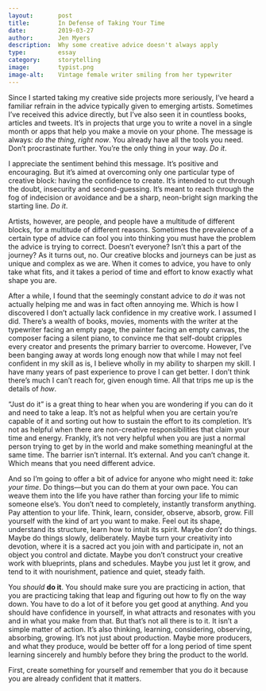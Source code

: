 ```yaml
---
layout:       post
title:        In Defense of Taking Your Time
date:         2019-03-27
author:       Jen Myers
description:  Why some creative advice doesn't always apply
type:         essay
category:     storytelling
image:        typist.png
image-alt:    Vintage female writer smiling from her typewriter
---
```


Since I started taking my creative side projects more seriously, I’ve heard a familiar refrain in the advice typically given to emerging artists. Sometimes I’ve received this advice directly, but I’ve also seen it in countless books, articles and tweets. It’s in projects that urge you to write a novel in a single month or apps that help you make a movie on your phone. The message is always: _do the thing, right now_. You already have all the tools you need. Don’t procrastinate further. You’re the only thing in your way. _Do it_.

<!-- more -->

I appreciate the sentiment behind this message. It’s positive and encouraging. But it’s aimed at overcoming only one particular type of creative block: having the confidence to create. It’s intended to cut through the doubt, insecurity and second-guessing. It’s meant to reach through the fog of indecision or avoidance and be a sharp, neon-bright sign marking the starting line. _Do it_.

Artists, however, are people, and people have a multitude of different blocks, for a multitude of different reasons. Sometimes the prevalence of a certain type of advice can fool you into thinking you must have the problem the advice is trying to correct. Doesn’t everyone? Isn’t this a part of the journey? As it turns out, no. Our creative blocks and journeys can be just as unique and complex as we are. When it comes to advice, you have to only take what fits, and it takes a period of time and effort to know exactly what shape you are.

After a while, I found that the seemingly constant advice to _do it_ was not actually helping me and was in fact often annoying me. Which is how I discovered I don’t actually lack confidence in my creative work. I assumed I did. There’s a wealth of books, movies, moments with the writer at the typewriter facing an empty page, the painter facing an empty canvas, the composer facing a silent piano, to convince me that self-doubt cripples every creator and presents the primary barrier to overcome. However, I’ve been banging away at words long enough now that while I may not feel confident in my skill as is, I believe wholly in my ability to sharpen my skill. I have many years of past experience to prove I can get better. I don’t think there’s much I can’t reach for, given enough time. All that trips me up is the details of _how_.

“Just do it” is a great thing to hear when you are wondering if you can do it and need to take a leap. It’s not as helpful when you are certain you’re capable of it and sorting out how to sustain the effort to its completion. It’s not as helpful when there are non-creative responsibilities that claim your time and energy. Frankly, it’s not very helpful when you are just a normal person trying to get by in the world and make something meaningful at the same time. The barrier isn’t internal. It’s external. And you can’t change it. Which means that you need different advice.

And so I’m going to offer a bit of advice for anyone who might need it: _take your time_. Do things—but you can do them at your own pace. You can weave them into the life you have rather than forcing your life to mimic someone else’s. You don’t need to completely, instantly transform anything. Pay attention to your life. Think, learn, consider, observe, absorb, grow. Fill yourself with the kind of art you want to make. Feel out its shape, understand its structure, learn how to intuit its spirit. Maybe _don’t_ do things. Maybe do things slowly, deliberately. Maybe turn your creativity into devotion, where it is a sacred act you join with and participate in, not an object you control and dictate. Maybe you don’t construct your creative work with blueprints, plans and schedules. Maybe you just let it grow, and tend to it with nourishment, patience and quiet, steady faith.

You _should_ **do it**. You should make sure you are practicing in action, that you are practicing taking that leap and figuring out how to fly on the way down. You have to do a lot of it before you get good at anything. And you should have confidence in yourself, in what attracts and resonates with you and in what you make from that. But that’s not all there is to it. It isn’t a simple matter of action. It’s also thinking, learning, considering, observing, absorbing, growing. It’s not just about production. Maybe more producers, and what they produce, would be better off for a long period of time spent learning sincerely and humbly before they bring the product to the world.

First, create something for yourself and remember that you do it because you are already confident that it matters.
